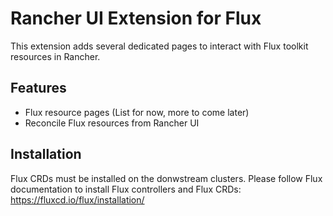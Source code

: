 # Rancher UI Extension for Flux

This extension adds several dedicated pages to interact with Flux toolkit resources in Rancher.

## Features

- Flux resource pages (List for now, more to come later)
- Reconcile Flux resources from Rancher UI

## Installation

Flux CRDs must be installed on the donwstream clusters. 
Please follow Flux documentation to install Flux controllers and Flux CRDs: https://fluxcd.io/flux/installation/
